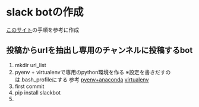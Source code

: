 # slack botの作成
[このサイト](https://www.virtual-surfer.com/entry/2018/04/04/190000)の手順を参考に作成

## 投稿からurlを抽出し専用のチャンネルに投稿するbot
1. mkdir url_list
1. pyenv + virtualenvで専用のpython環境を作る
※設定を書きだすのは.bash_profileにする
参考
[pyenv+anaconda](https://qiita.com/sk427/items/9f215931c8249ada75cd)
[virtualenv](https://qiita.com/shigechioyo/items/198211e84f8e0e9a5c18)
1. first commit
1. pip install slackbot
1. 